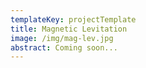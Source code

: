 ```yaml
---
templateKey: projectTemplate
title: Magnetic Levitation
image: /img/mag-lev.jpg
abstract: Coming soon...
---
```


